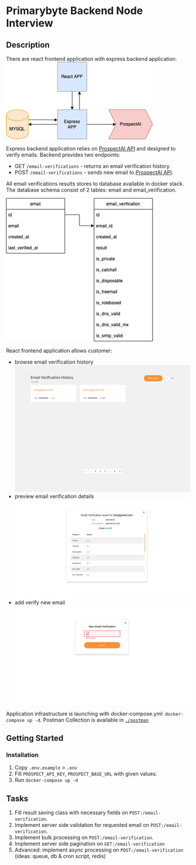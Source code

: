 # Primarybyte Backend Node Interview

## Description
There are react frontend application with express backend application.
![App Flow](./doc/app_flow.png)

Express backend application relies on [ProspectAI API](https://apilabs.prospectai.com/docs#/paths/~1api~1v1~1email-verifier/post
) and designed to verify emails.
Backend provides two endpoints:
- GET `/email-verifications` - returns an email verification history.
- POST `/email-verifications` - sends new email to [ProspectAI API](https://apilabs.prospectai.com/docs#/paths/~1api~1v1~1email-verifier/post
  ).

All email verifications results stores to database available in docker stack.
The database schema consist of 2 tables: email and email_verification.

![App Flow](./doc/database_schema.png)

React frontend application allows customer:
* browse email verification history
![App Flow](./doc/mockups/Cards.png)
* preview email verification details
![App Flow](./doc/mockups/Preview.png)
* add verify new email
![App Flow](./doc/mockups/Add.png)

Application infrastructure is launching with docker-compose.yml: `docker-compose up -d`.
Postman Collection is available in [`./postman`](./postman/Email%20Verification%20Api.postman_collection.json) 

## Getting Started

### Installation
1. Copy `.env.example` > `.env`
2. Fill `PROSPECT_API_KEY`, `PROSPECT_BASE_URL` with given values.
3. Run `docker-compose up -d`

## Tasks
1. Fill result saving class with necessary fields on `POST:/email-verification`.
2. Implement server side validation for requested email on `POST:/email-verification`.
3. Implement bulk processing on `POST:/email-verification`.
4. Implement server side pagination on `GET:/email-verification`
5. Advanced: implement async processing on `POST:/email-verification` (ideas: queue, db & cron script, redis) 
